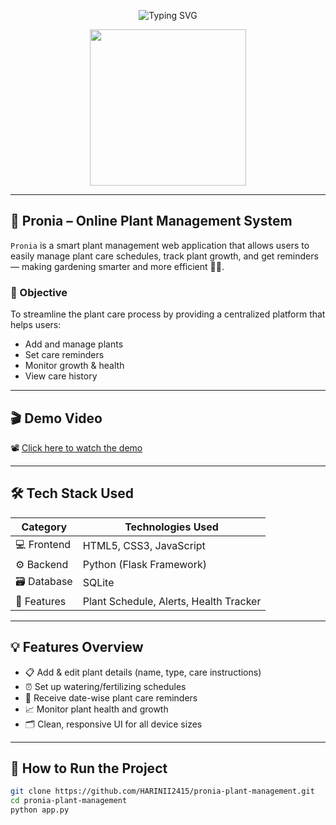 <p align="center">
  <img src="https://readme-typing-svg.demolab.com?font=Fira+Code&weight=600&size=26&duration=3000&pause=1000&color=32CD32&center=true&vCenter=true&width=1000&lines=Welcome+to+Pronia+-+Online+Plant+Management+System;Track+and+Manage+Your+Plants+Easily;Smart+Gardening+Made+Simple+%F0%9F%8C%B1" alt="Typing SVG">
</p>

<div align="center">
  <img src="https://media.giphy.com/media/3o7abldj0b3rxrZUxW/giphy.gif" width="250px" />
</div>


---

## 🌿 Pronia – Online Plant Management System

`Pronia` is a smart plant management web application that allows users to easily manage plant care schedules, track plant growth, and get reminders — making gardening smarter and more efficient 🌱🌼.

### 🎯 Objective

To streamline the plant care process by providing a centralized platform that helps users:
- Add and manage plants
- Set care reminders
- Monitor growth & health
- View care history

---

## 🎬 Demo Video

📽️ [Click here to watch the demo](https://drive.google.com/file/d/1cWSXylFBJgyhMmh9LxzsGrBCcRudJh5O/view?usp=sharing)

---

## 🛠️ Tech Stack Used

| Category       | Technologies Used                                |
|----------------|---------------------------------------------------|
| 💻 Frontend     | HTML5, CSS3, JavaScript                          |
| ⚙️ Backend      | Python (Flask Framework)                         |
| 🗃️ Database     | SQLite                                           |
| 🧠 Features     | Plant Schedule, Alerts, Health Tracker           |

---

## 💡 Features Overview

- 📋 Add & edit plant details (name, type, care instructions)
- ⏰ Set up watering/fertilizing schedules
- 📅 Receive date-wise plant care reminders
- 📈 Monitor plant health and growth
- 🗂️ Clean, responsive UI for all device sizes

---

## 🚀 How to Run the Project

```bash
git clone https://github.com/HARINII2415/pronia-plant-management.git
cd pronia-plant-management
python app.py
